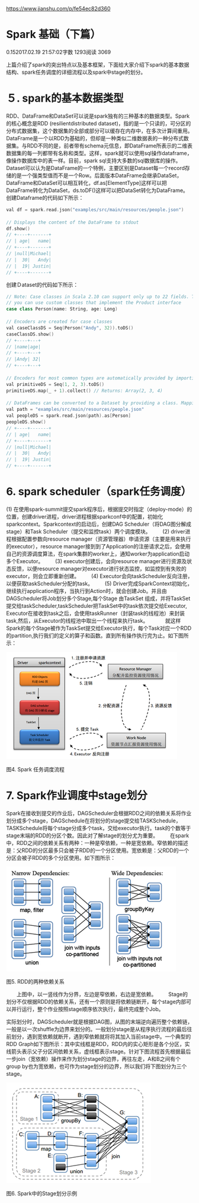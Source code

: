 



https://www.jianshu.com/p/fe54ec82d360

# Spark 基础（下篇）

0.152017.02.19 21:57:02字数 1293阅读 3069

上篇介绍了spark的突出特点以及基本框架，下面给大家介绍下spark的基本数据结构、spark任务调度的详细流程以及spark中stage的划分。

# ５. spark的基本数据类型

RDD、DataFrame和DataSet可以说是spark独有的三种基本的数据类型。Spark的核心概念是RDD  (resilientdistributed  dataset)，指的是一个只读的，可分区的分布式数据集，这个数据集的全部或部分可以缓存在内存中，在多次计算间重用。DataFrame是一个以RDD为基础的，但却是一种类似二维数据表的一种分布式数据集。与RDD不同的是，前者带有schema元信息，即DataFrame所表示的二维表数据集的每一列都带有名称和类型。这样，spark就可以使用sql操作dataframe，像操作数据库中的表一样。目前，spark   sql支持大多数的sql数据库的操作。Dataset可以认为是DataFrame的一个特例，主要区别是Dataset每一个record存储的是一个强类型值而不是一个Row。后面版本DataFrame会继承DataSet，DataFrame和DataSet可以相互转化，df.as[ElementType]这样可以把DataFrame转化为DataSet，ds.toDF()这样可以把DataSet转化为DataFrame。创建Dataframe的代码如下所示：

```cpp
val df = spark.read.json("examples/src/main/resources/people.json")

// Displays the content of the DataFrame to stdout
df.show()
// +----+-------+
// | age|   name|
// +----+-------+
// |null|Michael|
// |  30|   Andy|
// |  19| Justin|
// +----+-------+
```

创建Ｄataset的代码如下所示：

```cpp
// Note: Case classes in Scala 2.10 can support only up to 22 fields. To work around this limit,
// you can use custom classes that implement the Product interface
case class Person(name: String, age: Long)

// Encoders are created for case classes
val caseClassDS = Seq(Person("Andy", 32)).toDS()
caseClassDS.show()
// +----+---+
// |name|age|
// +----+---+
// |Andy| 32|
// +----+---+

// Encoders for most common types are automatically provided by importing spark.implicits._
val primitiveDS = Seq(1, 2, 3).toDS()
primitiveDS.map(_ + 1).collect() // Returns: Array(2, 3, 4)

// DataFrames can be converted to a Dataset by providing a class. Mapping will be done by name
val path = "examples/src/main/resources/people.json"
val peopleDS = spark.read.json(path).as[Person]
peopleDS.show()
// +----+-------+
// | age|   name|
// +----+-------+
// |null|Michael|
// |  30|   Andy|
// |  19| Justin|
// +----+-------+
```

# 6. spark scheduler（spark任务调度）

(1)  在使用spark-summit提交spark程序后，根据提交时指定（deploy-mode）的位置，创建driver进程，driver进程根据sparkconf中的配置，初始化sparkcontext。Sparkcontext的启动后，创建DAG  Scheduler（将DAG图分解成stage）和Task Scheduler（提交和监控task）两个调度模块。
 　　(2) driver进程根据配置参数向resource  manager（资源管理器）申请资源（主要是用来执行的executor），resource  manager接到到了Application的注册请求之后，会使用自己的资源调度算法，在spark集群的worker上，通知worker为application启动多个Executor。
 　　(3) executor创建后，会向resource manager进行资源及状态反馈，以便resource manager对executor进行状态监控，如监控到有失败的executor，则会立即重新创建。
 　　(4) Executor会向taskScheduler反向注册，以便获取taskScheduler分配的task。
 　　(5)  Driver完成SparkContext初始化，继续执行application程序，当执行到Action时，就会创建Job。并且由DAGScheduler将Job划分多个Stage,每个Stage  由TaskSet  组成，并将TaskSet提交给taskScheduler,taskScheduler把TaskSet中的task依次提交给Executor,  Executor在接收到task之后，会使用taskRunner（封装task的线程池）来封装task,然后，从Executor的线程池中取出一个线程来执行task。
 　　　就这样Spark的每个Stage被作为TaskSet提交给Executor执行，每个Task对应一个RDD的partition,执行我们的定义的算子和函数。直到所有操作执行完为止。如下图所示：



![img](assets/2119554-19572064cd1d37eb.png)

图4. Spark 任务调度流程

# 7. Spark作业调度中stage划分

Spark在接收到提交的作业后，DAGScheduler会根据RDD之间的依赖关系将作业划分成多个stage，DAGSchedule在将划分的stage提交给TASKSchedule，TASKSchedule将每个stage分成多个task，交给executor执行。task的个数等于stage末端的RDD的分区个数。因此对了解stage的划分尤为重要。
 　　在spark中，RDD之间的依赖关系有两种：一种是窄依赖，一种是宽依赖。窄依赖的描述是：父RDD的分区最多只会被子RDD的一个分区使用。宽依赖是：父RDD的一个分区会被子RDD的多个分区使用。如下图所示：



![img](assets/2119554-8c32fff03ec6cca2.png)

图5. RDD的两种依赖关系



　　上图中，以一竖线作为分界，左边是窄依赖，右边是宽依赖。
 　　Stage的划分不仅根据RDD的依赖关系，还有一个原则是将依赖链断开，每个stage内部可以并行运行，整个作业按照stage顺序依次执行，最终完成整个Job。

实际划分时，DAGScheduler就是根据DAG图，从图的末端逆向遍历整个依赖链，一般是以一次shuffle为边界来划分的。一般划分stage是从程序执行流程的最后往前划分，遇到宽依赖就断开，遇到窄依赖就将将其加入当前stage中。一个典型的RDD   Graph如下图所示：其中实线框是RDD，RDD内的实心矩形是各个分区，实线箭头表示父子分区间依赖关系，虚线框表示stage。针对下图流程首先根据最后一步join（宽依赖）操作来作为划分stage的边界，再往左走，A和B之间有个group  by也为宽依赖，也可作为stage划分的边界，所以我们将下图划分为三个stage。



![img](assets/2119554-59e24ee281bd8e3b.png)

图6. Spark中的Stage划分示例